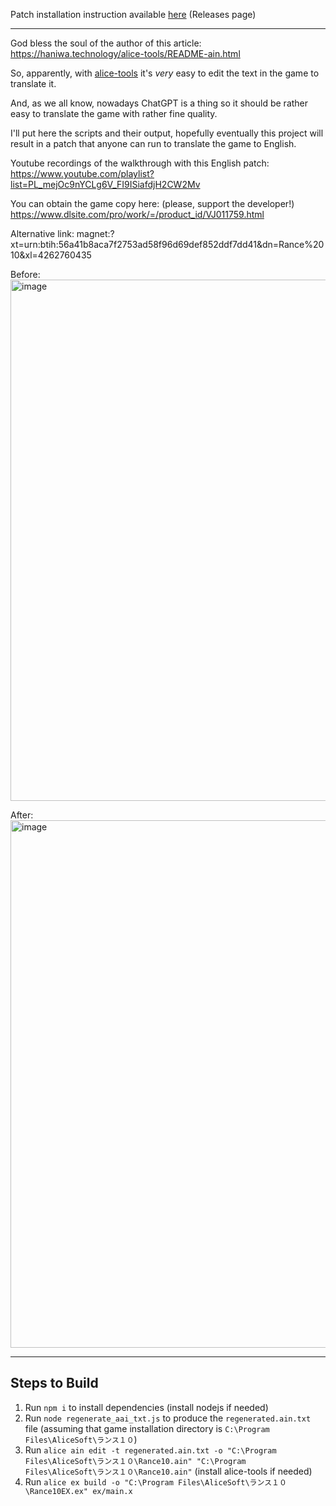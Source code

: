 Patch installation instruction available [here](https://github.com/klesun/rance-10-gpt-mtl/releases) (Releases page)
__________
God bless the soul of the author of this article:
https://haniwa.technology/alice-tools/README-ain.html

So, apparently, with [alice-tools](https://github.com/nunuhara/alice-tools) it's _very_ easy to edit the text in the game to translate it.

And, as we all know, nowadays ChatGPT is a thing so it should be rather easy to translate the game with rather fine quality.

I'll put here the scripts and their output, hopefully eventually this project will result in a patch that anyone can run to translate the game to English.

Youtube recordings of the walkthrough with this English patch:
https://www.youtube.com/playlist?list=PL_mejOc9nYCLg6V_FI9ISiafdjH2CW2Mv

You can obtain the game copy here: (please, support the developer!)
https://www.dlsite.com/pro/work/=/product_id/VJ011759.html

Alternative link:
magnet:?xt=urn:btih:56a41b8aca7f2753ad58f96d69def852ddf7dd41&dn=Rance%2010&xl=4262760435

Before:
<img width="1186" height="834" alt="image" src="https://github.com/user-attachments/assets/53ffc48b-1b7c-469f-a79a-b31c248846a2" />


After:
<img width="1109" height="844" alt="image" src="https://github.com/user-attachments/assets/5233c5d3-83e8-4e20-807d-a0cbef5e5c81" />


______________________________________

## Steps to Build

1. Run `npm i` to install dependencies (install nodejs if needed)
2. Run `node regenerate_aai_txt.js` to produce the `regenerated.ain.txt` file
(assuming that game installation directory is `C:\Program Files\AliceSoft\ランス１０`)
3. Run `alice ain edit -t regenerated.ain.txt -o "C:\Program Files\AliceSoft\ランス１０\Rance10.ain" "C:\Program Files\AliceSoft\ランス１０\Rance10.ain"` (install alice-tools if needed)
4. Run `alice ex build -o "C:\Program Files\AliceSoft\ランス１０\Rance10EX.ex" ex/main.x`
